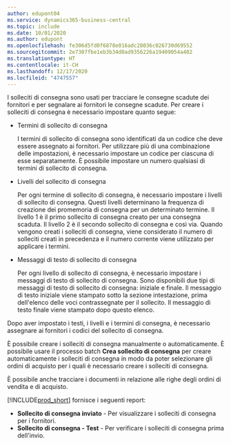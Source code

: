 ```yaml
---
author: edupont04
ms.service: dynamics365-business-central
ms.topic: include
ms.date: 10/01/2020
ms.author: edupont
ms.openlocfilehash: fe306d5fd0f6878e016adc28036c026730d69552
ms.sourcegitcommit: 2e7307fbe1eb3b34d0ad9356226a19409054a402
ms.translationtype: HT
ms.contentlocale: it-CH
ms.lasthandoff: 12/17/2020
ms.locfileid: "4747557"
---
```

I solleciti di consegna sono usati per tracciare le consegne scadute dei fornitori e per segnalare ai fornitori le consegne scadute. Per creare i solleciti di consegna è necessario impostare quanto segue:

- Termini di sollecito di consegna  

    I termini di sollecito di consegna sono identificati da un codice che deve essere assegnato ai fornitori. Per utilizzare più di una combinazione delle impostazioni, è necessario impostare un codice per ciascuna di esse separatamente. È possibile impostare un numero qualsiasi di termini di sollecito di consegna.  

- Livelli del sollecito di consegna  

    Per ogni termine di sollecito di consegna, è necessario impostare i livelli di sollecito di consegna. Questi livelli determinano la frequenza di creazione dei promemoria di consegna per un determinato termine. Il livello 1 è il primo sollecito di consegna creato per una consegna scaduta. Il livello 2 è il secondo sollecito di consegna e così via. Quando vengono creati i solleciti di consegna, viene considerato il numero di solleciti creati in precedenza e il numero corrente viene utilizzato per applicare i termini.  

- Messaggi di testo di sollecito di consegna  

    Per ogni livello di sollecito di consegna, è necessario impostare i messaggi di testo di sollecito di consegna. Sono disponibili due tipi di messaggi di testo di sollecito di consegna: iniziale e finale. Il messaggio di testo iniziale viene stampato sotto la sezione intestazione, prima dell'elenco delle voci contrassegnate per il sollecito. Il messaggio di testo finale viene stampato dopo questo elenco.  

Dopo aver impostato i testi, i livelli e i termini di consegna, è necessario assegnare ai fornitori i codici del sollecito di consegna.  

È possibile creare i solleciti di consegna manualmente o automaticamente. È possibile usare il processo batch **Crea sollecito di consegna** per creare automaticamente i solleciti di consegna in modo da poter selezionare gli ordini di acquisto per i quali è necessario creare i solleciti di consegna.  

È possibile anche tracciare i documenti in relazione alle righe degli ordini di vendita e di acquisto.  

[!INCLUDE[prod_short](../../../includes/prod_short.md)] fornisce i seguenti report:  

- **Sollecito di consegna inviato** - Per visualizzare i solleciti di consegna per i fornitori.  
- **Sollecito di consegna - Test** - Per verificare i solleciti di consegna prima dell'invio.  
